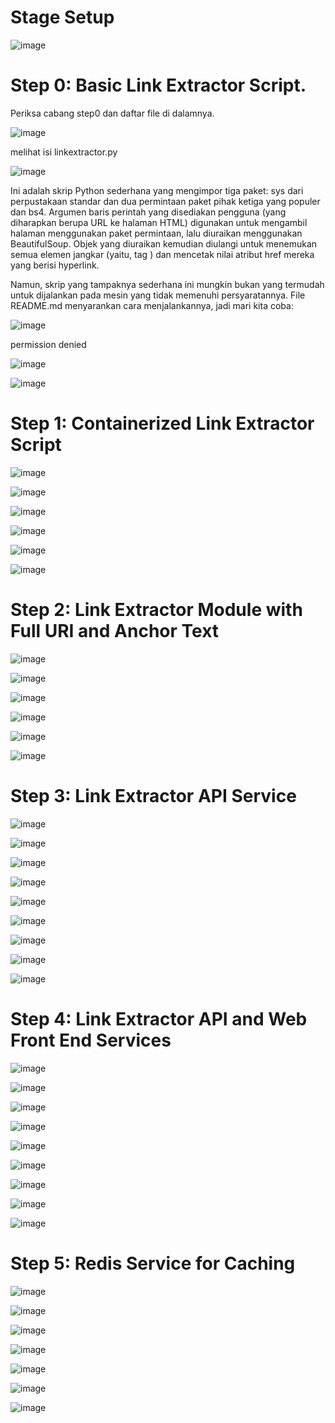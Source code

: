 # Stage Setup

![image](https://github.com/Dean-182/tekn-cloud-computing/blob/main/minggu-11/tekcloud/1.png)

# Step 0: Basic Link Extractor Script.

Periksa cabang step0 dan daftar file di dalamnya.

![image](https://github.com/Dean-182/tekn-cloud-computing/blob/main/minggu-11/tekcloud/step0.png)

melihat isi linkextractor.py

![image](https://github.com/Dean-182/tekn-cloud-computing/blob/main/minggu-11/tekcloud/step0_1.png)

Ini adalah skrip Python sederhana yang mengimpor tiga paket: sys dari perpustakaan standar dan dua permintaan paket pihak ketiga yang populer dan bs4. Argumen baris perintah yang disediakan pengguna (yang diharapkan berupa URL ke halaman HTML) digunakan untuk mengambil halaman menggunakan paket permintaan, lalu diuraikan menggunakan BeautifulSoup. Objek yang diuraikan kemudian diulangi untuk menemukan semua elemen jangkar (yaitu, tag <a>) dan mencetak nilai atribut href mereka yang berisi hyperlink.

Namun, skrip yang tampaknya sederhana ini mungkin bukan yang termudah untuk dijalankan pada mesin yang tidak memenuhi persyaratannya. File README.md menyarankan cara menjalankannya, jadi mari kita coba:

![image](https://github.com/Dean-182/tekn-cloud-computing/blob/main/minggu-11/tekcloud/step0_2.png)

permission denied

![image](https://github.com/Dean-182/tekn-cloud-computing/blob/main/minggu-11/tekcloud/step0_3.png)

![image](https://github.com/Dean-182/tekn-cloud-computing/blob/main/minggu-11/tekcloud/step0_4.png)


# Step 1: Containerized Link Extractor Script

![image](https://github.com/Dean-182/tekn-cloud-computing/blob/main/minggu-11/tekcloud/step1_1.png)

![image](https://github.com/Dean-182/tekn-cloud-computing/blob/main/minggu-11/tekcloud/step1_2.png)

![image](https://github.com/Dean-182/tekn-cloud-computing/blob/main/minggu-11/tekcloud/step1_3.png)

![image](https://github.com/Dean-182/tekn-cloud-computing/blob/main/minggu-11/tekcloud/step1_4.png)

![image](https://github.com/Dean-182/tekn-cloud-computing/blob/main/minggu-11/tekcloud/step1_5.png)

![image](https://github.com/Dean-182/tekn-cloud-computing/blob/main/minggu-11/tekcloud/step1_6.png)

# Step 2: Link Extractor Module with Full URI and Anchor Text

![image](https://github.com/Dean-182/tekn-cloud-computing/blob/main/minggu-11/tekcloud/step2_1.png)

![image](https://github.com/Dean-182/tekn-cloud-computing/blob/main/minggu-11/tekcloud/step2_2.png)

![image](https://github.com/Dean-182/tekn-cloud-computing/blob/main/minggu-11/tekcloud/step2_3.png)

![image](https://github.com/Dean-182/tekn-cloud-computing/blob/main/minggu-11/tekcloud/step2_4.png)

![image](https://github.com/Dean-182/tekn-cloud-computing/blob/main/minggu-11/tekcloud/step2_5.png)

![image](https://github.com/Dean-182/tekn-cloud-computing/blob/main/minggu-11/tekcloud/step2_6.png)

# Step 3: Link Extractor API Service

![image](https://github.com/Dean-182/tekn-cloud-computing/blob/main/minggu-11/tekcloud/step3_1.png)

![image](https://github.com/Dean-182/tekn-cloud-computing/blob/main/minggu-11/tekcloud/step3_2.png)

![image](https://github.com/Dean-182/tekn-cloud-computing/blob/main/minggu-11/tekcloud/step3_3.png)

![image](https://github.com/Dean-182/tekn-cloud-computing/blob/main/minggu-11/tekcloud/step3_4.png)

![image](https://github.com/Dean-182/tekn-cloud-computing/blob/main/minggu-11/tekcloud/step3_5.png)

![image](https://github.com/Dean-182/tekn-cloud-computing/blob/main/minggu-11/tekcloud/step3_6.png)

![image](https://github.com/Dean-182/tekn-cloud-computing/blob/main/minggu-11/tekcloud/step3_7.png)

![image](https://github.com/Dean-182/tekn-cloud-computing/blob/main/minggu-11/tekcloud/step3_8.png)

![image](https://github.com/Dean-182/tekn-cloud-computing/blob/main/minggu-11/tekcloud/step3_9.png)


# Step 4: Link Extractor API and Web Front End Services

![image](https://github.com/Dean-182/tekn-cloud-computing/blob/main/minggu-11/tekcloud/step4_1.png)

![image](https://github.com/Dean-182/tekn-cloud-computing/blob/main/minggu-11/tekcloud/step4_2.png)

![image](https://github.com/Dean-182/tekn-cloud-computing/blob/main/minggu-11/tekcloud/step4_3.png)

![image](https://github.com/Dean-182/tekn-cloud-computing/blob/main/minggu-11/tekcloud/step4_4.png)

![image](https://github.com/Dean-182/tekn-cloud-computing/blob/main/minggu-11/tekcloud/step4_5.png)

![image](https://github.com/Dean-182/tekn-cloud-computing/blob/main/minggu-11/tekcloud/step4_6.png)

![image](https://github.com/Dean-182/tekn-cloud-computing/blob/main/minggu-11/tekcloud/step4_7.png)

![image](https://github.com/Dean-182/tekn-cloud-computing/blob/main/minggu-11/tekcloud/step4_8.png)

![image](https://github.com/Dean-182/tekn-cloud-computing/blob/main/minggu-11/tekcloud/step4_9.png)

# Step 5: Redis Service for Caching

![image](https://github.com/Dean-182/tekn-cloud-computing/blob/main/minggu-11/tekcloud/step5_1.png)

![image](https://github.com/Dean-182/tekn-cloud-computing/blob/main/minggu-11/tekcloud/step5_2.png)

![image](https://github.com/Dean-182/tekn-cloud-computing/blob/main/minggu-11/tekcloud/step5_3.png)

![image](https://github.com/Dean-182/tekn-cloud-computing/blob/main/minggu-11/tekcloud/step5_4.png)

![image](https://github.com/Dean-182/tekn-cloud-computing/blob/main/minggu-11/tekcloud/step5_5.png)

![image](https://github.com/Dean-182/tekn-cloud-computing/blob/main/minggu-11/tekcloud/step5_6.png)

![image](https://github.com/Dean-182/tekn-cloud-computing/blob/main/minggu-11/tekcloud/step5_7.png)


